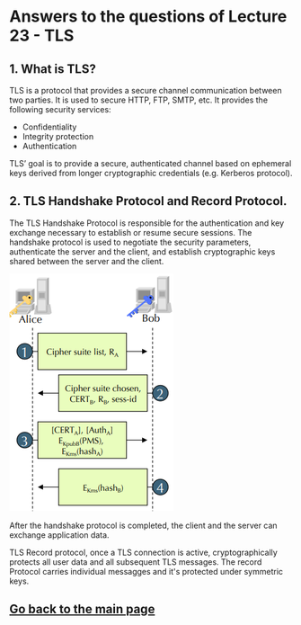 # Answers to the questions of Lecture 23 - TLS
## 1. What is TLS?
TLS is a protocol that provides a secure channel communication between two parties. It is used to secure HTTP, FTP, SMTP, etc. It provides the following security services:
- Confidentiality
- Integrity protection
- Authentication

TLS’ goal is to provide a secure, authenticated channel based on ephemeral keys derived from longer cryptographic credentials (e.g. Kerberos protocol).

## 2. TLS Handshake Protocol and Record Protocol.

The TLS Handshake Protocol is responsible for the authentication and key exchange necessary to establish or resume secure sessions. The handshake protocol is used to negotiate the security parameters, authenticate the server and the client, and establish cryptographic keys shared between the server and the client.

![TLS Handshake Protocol](../Figures/TLS_Handshake.png)

After the handshake protocol is completed, the client and the server can exchange application data. 

TLS Record protocol, once a TLS connection is active, cryptographically protects all user data and all subsequent TLS messages. The record Protocol carries individual messagges and it's protected under symmetric keys.

## [Go back to the main page](../Possible_Questions.md)